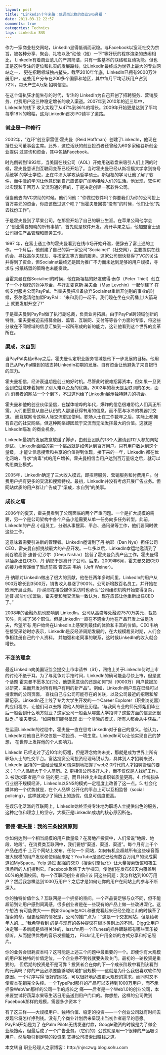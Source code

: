```yaml
---
layout: post
title: "LinkedIn十年来路：低调而沉稳的商业SNS鼻祖 "
date: 2011-03-12 22:57
comments: true
categories: Technics
tags: Linkedin SNS
---
```

<p>作为一家商业社交网站，LinkedIn显得低调而沉稳。与Facebook以宽泛社交为宗旨，被各种分享、聚会、礼物以及“动他（她）一下”等好玩的程序渲染的热闹相比，
LinkedIn有着商业范儿的严肃简洁，只有一些基本的联络和互动功能。但也正是这种专注的定位和扎实的发展路线，让LinkedIn最终成为世界上最大的专业网站之一，
更在招聘领域独占鳌头。截至2010年年底，LinkedIn已拥有9000万注册用户，这些用户分布在200多个国家和地区，其中每月平均活跃用户占到72%，每天产生4万条
招聘信息。 </p>

<p>在这个偏执狂才能生存的时代，专注的 LinkedIn为自己开创了招聘服务、营销服务、付费用户这三种稳定增长的收入渠道。2007年到2010年的近三年中，LinkedIn的线下
收入实现了从47%到86%的增长。2009年开始更是达到了平均每季18%的增幅，这为LinkedIn首次IPO铺平了道路。</p>

<h3>创业是一种修行</h3>
<p>2002年，“连环”创业家雷德·霍夫曼（Reid Hoffman）创建了LinkedIn，他现在担任公司董事会主席。此外，这位活跃的创业投资者还曾经为60多家硅谷新创企业提供
过咨询和资金，其中包括Facebook。</p>
<p>时光倒转到1993年，当美国在线公司（AOL）开始用送软盘来吸引人们上网的时候，霍夫曼意识到互联网变革已经开始了。当时霍夫曼已经从斯坦福大学拿到符号系统学
的学士学位，正在牛津大学攻读哲学硕士。斯坦福的学习让他了解了软件，而牛津的学习让他意识到自己应该更广阔地接触人们的生活。他发现，软件可以实现和千百万人
交流沟通的目的，于是决定创建一家软件公司。</p>
<p>但当他去向VC求助的时候。他们问他：“你做过软件吗？你要我们为你的公司投上百万美元的资金，你应该做过这个吧？”当霍夫曼回答“没有”的时候，他们让他“先去找份工作”。</p>

<!--more-->

<p>于是霍夫曼到了苹果公司，在那里开始了自己的职业生涯。在苹果公司他学会了“创业需要知晓的所有事情”，首先就是软件开发。离开苹果之后，他加盟富士通
公司担任产品管理和商务工作。</p>

<p>1997 年，在富士通工作的霍夫曼看到在线市场开始升温，便辞去了富士通的工作。一个月后，他创建了自己的第一家公司“Socialnet”（社交网），主要提供在线
约会、寻找高尔夫球友、寻找室友等方面的服务。这家公司很快获得了VC的关注并得到了资金，但Socialnet最终还是因为推广不力而未达到足够的用户规模，寻求与
报纸结盟的策略也未能奏效。</p>

<p>当霍夫曼在做Socialnet的时候，他在斯坦福的好友彼得·泰尔（Peter Thiel）创立了一个小规模的对冲基金，与好友麦克斯·莱夫金（Max Levchin）一起创建了
在线支付服务公司PayPal。当霍夫曼把准备放弃Socialnet重新开创别的事业的时候，泰尔邀请他加盟PayPal： “来和我们一起干。我们现在坐在火药桶上!火箭马上
就要发射升空了!”</p>

<p>于是霍夫曼到PayPal做了执行副总裁，负责业务拓展。由于PayPal跨领域创新的特性，霍夫曼被迫去招募金融、监管、互联网、支付等等各个方面的专家，将这些
分散在不同领域的信息汇集到一起所形成的新的能力，这让他看到这个世界的变革所在。</p>

<h3>渠成，水自到</h3>
<p>当PayPal卖给eBay之后，霍夫曼认定职业服务领域是他下一步发展的目标。他用自己从PayPal赚到的钱支持LinkedIn初期的发展。自有资金让他避免了来自银行的压力。</p>

<p>霍夫曼相信，经济衰退期是创业的好时机。尽管此时很难招募资本，但如果一旦资金到位就意味着拥有了别人难以企及的优势。2002年的秋天是互联网的冬天，面向
消费者的网站一个个倒下，不过这也给了LinkedIn展示独特魅力的机会。</p>

<p>霍夫曼和他的创业伙伴坚信，在媒体喧哗的年代，爆炸的信息很难带给人们真正所需。人们更愿意从自己认识的人那里获得有用的信息，而不愿与冰冷的机器打交道。
而互联网令这种人际交流更加便利。职场人士在工作数年之后，实际上都拥有自己的社交网络，但这种网络却因疏于交流而无法发挥最大的价值。这就是 LinkedIn瞄准
的商业机会。</p>

<p>LinkedIn最初的发展故意放缓了脚步，由创业团队的13个人邀请到112人参加网站测试。 LinkedIn面临的第一个挑战就是如何达到百万用户。只有用户数达到这个量级，
才能让信息搜索和共享的价值得到体现。接下来的一年，LinkedIn 都在优化网站，寻求“病毒”式的用户增长。霍夫曼相信当用户达到百万量级之后，就可以构思商业模式。</p>

<p>2005年，LinkedIn确定了三大收入模式，即招聘服务、营销服务和付费用户。付费用户拥有更多的交流和搜索特权。最初，LinkedIn并没有考虑开展广告业务。但
网站优质的用户群让广告成了“渠成，水自到”的美事。</p>

<h3>成长之痛</h3>
<p>2006年的夏天，霍夫曼看到了公司面临的两个严重问题。一个是扩大规模的需要，另一个是公司架构中各个产品小组需要从单一任务向多任务转型。此前，LinkedIn的产品
小组员工，分别从事搜索、平台、通讯录等工作，他们要同时做这些工作。</p>

<p>这意味着需要引进新的管理者。LinkedIn邀请到了丹·纳耶（Dan Nye）担任公司CEO，霍夫曼自抓挑战最大的产品开发。一年多以后，LinkedIn幸运地邀请到了前谷歌高管
迪普·尼沙尔（Deep Nishar）接替了霍夫曼负责产品工作，霍夫曼得以抽身出任CEO，丹·纳耶于是离开了公司。后来，2009年6月，霍夫曼又把CEO的接力棒传递给了雅虎前高
管杰夫·韦纳（Jeff Weiner）。</p>

<p>丹·纳耶对LinkedIn做出了很大的贡献，他在任两年多时间里，LinkedIn的用户从900万增长到3500万，销售收入暴涨了900%。公司新增数百名员工，并开始在欧洲开展业务。
丹·纳耶在接受媒体采访时也承认“公司组织机构开始变得复杂，迪普·尼沙尔加盟后，霍夫曼和我交流后一致认为，现在应该让他重新出任CEO了。”</p>
<p>2008年的金融危机也影响到 LinkedIn。公司从高盛等处融资7570万美元，裁员10%，削减了36个职位。但是LinkedIn一直在不遗余力地在产品开发上做足功夫，希望所有
用户始终在LinkedIn上感受到最佳的体验和丰富的价值。CEO韦纳在接受采访时亦表示，LinkedIn是反经济周期发展的，在大规模裁员时期，人们会争相注册自己的个人资料，
并加强和老同事的联系，这时候LinkedIn的收入就会增长。</p>

<h3>不变的理念</h3>
<p>最近LinkedIn向美国证监会提交上市申请书（S1），网络上关于LinkedIn何时上市的讨论不绝于耳。为了与竞争对手抢时间，LinkedIn的确可能会尽快上市，但是这个话题
霍夫曼不愿多加讨论，他更愿意谈的还是如何“对（9000万）用户数据加以研究，进而开发对所有用户有用的新产品”。例如，LinkedIn用户现在已经可以搜索新的公司页面，
查找自己与公司可能存在的关联，以及公司最近的招聘和解雇记录。LinkedIn还上线了专为大学生开发的一个Career Explorer（职业浏览器）的应用程序，让他们可以去跟
踪他人的职业历程。“与我同专业的师兄师姐们毕业后一般会到什么地方就业？这家公司一般会从哪些大学招聘？这些方面的信息还很缺乏。” 霍夫曼说。“如果我们能够呈现
出一个清晰的模式，所有人都会从中获益。”</p>

<p>在运营LinkedIn的过程中，霍夫曼一直在思考LinkedIn对于自己的意义。他认为，LinkedIn对他自己不仅仅是一项投资、一项生意。LinkedIn可以让他实现自己的梦想，
在世界上发挥他的个人影响力。</p>

<p>LinkedIn 已经走过了近10年的历程，但是理念始终未变，那就是成为世界上所有职场人士的社交平台。富达投资公司投资经理马锐认为，具体到人才招聘来说，LinkedIn
坚持的一些经营理念可谓深刻地把握了web2.0时代的人才招聘管理的要义：1.个人品牌大于个人简历。2. 更相信公司找好人才，而不仅仅是人找好工作。3. 被动求职者是产业
链的更上游，而且往往比主动求职者质量更高。4. 传统猎头行业很不规模经济，LinkedIn以SNS的模式一定程度上改善了这一点。5. 社会化媒体的一个优势就是，在个人品牌
公开化的平台上可以互相监督（social policing），这样就减少了简历上的造假，信息可信度更高。</p>

<p>在娱乐化泛滥的互联网上，LinkedIn始终坚持专注地为职场人士提供出色的服务，这种定位和理念上的坚守，大概正是LinkedIn成功的核心原因所在。</p>

<h3>雷德·霍夫曼：我的三条投资原则</h3>
<p>你如何达到一个相当规模的用户数量级？在房地产投资中，人们常说“地段、地段、地段”。在消费类互联网中，我们要想“渠道、渠道、渠道”。每个月有上千个产品在成千
上万个网站上发布。任何一个 网站，如何有机会超越所有这些噪音而被大规模的用户发现和使用起来呢？YouTube是通过已经有数百万用户的现成渠道如MySpace。Yelp 通过
超强的SEO（搜索引擎优化）让大量搜索饭馆和夜生活场所的人们搜到它。Facebook聚焦于大学校园，使他们在发布60天内覆盖到80%的美国校园。每一个互联网创业者都应该
问这些问题：我怎样达到100万用户？然后我怎样达到1000万用户？之后才是如何让你的用户在网站上的参与不断深入。</p>

<p>你的独特价值什么？互联网是一个拥挤的空间。一个产品要足够与众不同，但不能超前到让用户感到间离感。很多创业者是在一些现有的产品上做一些改进深化。这个想法
有可能做大—— 例如Google在AOL和雅虎看起来已经坐稳江山的时候革了搜索的命。但更经常的情况是，公司的推广点为：“这是一个交友网站，但是给老年人的……”我希望看到
的是与现有的各种提议在根本类别上的不同。Digg让用户决定哪一条新闻是值得关注的，last.fm用一个iTunes的插件跟踪都有哪些音乐被倾听，从而提供优秀的音乐发掘能力，
Flickr让用户用全新的方式分享和标记照片。</p>

<p>你的业务会很耗资本吗？这可能是上述三个问题中最重要的一个。即使你有大规模的用户和独特的价值定位，一个企业挣不到钱就要失败关门。最初的一轮投资是重要的，
但后期的投资是不是可靠？投资者会在你的下一个成长阶段中看到该看到的元素吗？你的产品必须要能够聪明地扩展规模——这就是为什么我很喜欢软件的原因。一个程序写得
很好的网站，可以很好地适应更大规模的需求，而同时又不使资本花销完全失控。一个TypePad那样的产品可以支持到1000万用户，而不承担像WebVan那样的公司一半的成长之
痛——后者是一个Web1.0的创业公司，本来要尝试将蔬菜水果等生活日用品送到用户门口的。你想想，这样的公司做到Facebook那样的规模，需要多少资本？</p>

<p>有了这三样——大规模用户、独特价值、稳定的投资——一个创业公司就有时间去发现它将怎样挣到钱。没有几个商业计划后来呈现出当初作者最早的意愿。PayPal开始是为了
在Palm Pilots无线发送付款，Google融资的时候是为了做企业级搜索，但最后成了一个广告业务。（它们的）公式就是用一个很棒的产品吸引用户，然后吸引到足够的投资来
支持公司摸索出赚钱之道。</p>

<p>本文转自 职业经理人之家博客：http://njnczwg.blog.sohu.com</p>